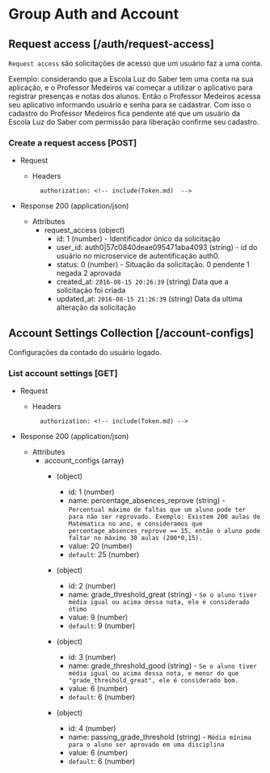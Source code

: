 # Group Auth and Account

## Request access [/auth/request-access]

`Request access` são solicitações de acesso que um usuário faz a uma conta.

Exemplo: considerando que a Escola Luz do Saber tem uma conta na sua aplicação, e o Professor Medeiros 
vai começar a utilizar o aplicativo para registrar presenças e notas dos alunos. Então o 
Professor Medeiros acessa seu aplicativo informando usuário e senha para se cadastrar. Com isso o cadastro do Professor Medeiros fica pendente até que um usuário da Escola Luz do Saber com permissão para liberação confirme seu cadastro. 

### Create a request access [POST]

+ Request
    + Headers
    
            authorization: <!-- include(Token.md)  -->
    
    
+ Response 200 (application/json)
    
    + Attributes
        + request_access (object) 
            + id: 1 (number) - Identificador único da solicitação
            + user_id: auth0|57c0840deae095471aba4093 (string) - id do usuário no microservice de autentificação auth0.
            + status: 0 (number) - Situação da solicitação. 
                                0 pendente
                                1 negada
                                2 aprovada
            + created_at: `2016-08-15 20:26:39` (string) Data que a solicitação foi criada
            + updated_at: `2016-08-15 21:26:39` (string) Data da ultima alteração da solicitação



## Account Settings Collection [/account-configs]

Configurações da contado do usuário logado.

### List account settings [GET]

+ Request
    + Headers
    
            authorization: <!-- include(Token.md) -->

+ Response 200 (application/json)

    + Attributes
        + account_configs (array)
            + (object)
                + id: 1 (number)
                + name: percentage_absences_reprove (string) - `Percentual máximo de faltas que um aluno pode ter para não ser reprovado. Exemplo: Existem 200 aulas de Matématica no ano, e consideramos que percentage_absences_reprove == 15, então o aluno pode faltar no máximo 30 aulas (200*0,15).`
                + value: 20 (number)
                + `default`: 25 (number)

            + (object)
                + id: 2 (number)
                + name: grade_threshold_great (string) - `Se o aluno tiver média igual ou acima dessa nota, ele é considerado ótimo`
                + value: 9 (number)
                + `default`: 9 (number)
            
            + (object)
                + id: 3 (number)
                + name: grade_threshold_good (string) - `Se o aluno tiver média igual ou acima dessa nota, e menor do que "grade_threshold_great", ele é considerado bom.`
                + value:  6 (number)
                + `default`: 6 (number)
            
            + (object)
                + id: 4 (number)
                + name: passing_grade_threshold (string) - `Média mínima para o aluno ser aprovado em uma disciplina`
                + value: 6 (number)
                + `default`: 6 (number)
